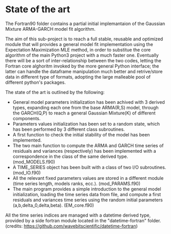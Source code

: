 # State of the art

The Fortran90 folder contains a partial initial implemantaion of the Gaussian Mixture ARMA-GARCH model fit algorithm.

The aim of this sub-project is to reach a full stable, reusable and optimized module that will provides a general 
model fit implementation using the Expectation Maximization MLE method, in order to substitue the core algorithm
of the main Python3 project with a much faster one. 
Eventually there will be a sort of inter-relationship between the two codes, letting the Fortran core alghoritm invoked by
the more general Python interface; the latter can handle the dataframe manipulation much better and retrive/store data 
in different type of formats, adopting the large malleable pool of different python's packages.

The state of the art is outlined by the following:
* General model parameters initialization has been achived with 3 derived types, expanding each one from the base ARMA(R,S)
    model, through the GARCH(Q,P) to reach a general Gaussian Mixture(K) of different components.
* Parameters values initialization has been set to a random state, which has been performed by 3 different class subroutines. 
* A first function to check the initial stability of the model has been implemented.
* The two main function to compute the ARMA and GARCH time series of residuals and variances (respectively) has been implemented 
    with a correspondence in the class of the same derived type. (mod_MODELS.f90)
* A TIME_SERIES object has been built with a class of two I/O subroutines. (mod_IO.f90)
* All the relevant fixed parameters values are stored in a different module (time series length, models ranks, ecc.). (mod_PARAMS.f90) 
* The main program provides a simple introduction to the general model initialization, loading the time series data from file, 
    and compute a first residuals and variances time series using the random initial parameters (a,b,delta_0,delta,beta). (EM_core.f90)

All the time series indices are managed with a datetime derived type, provided by a side fortran module located in the "datetime-fortran" folder.
(credits: https://github.com/wavebitscientific/datetime-fortran)

